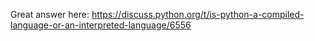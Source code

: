 Great answer here: https://discuss.python.org/t/is-python-a-compiled-language-or-an-interpreted-language/6556
